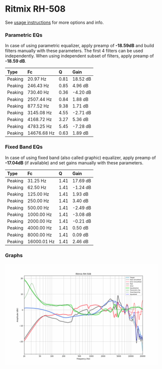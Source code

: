 # Ritmix RH-508
See [usage instructions](https://github.com/jaakkopasanen/AutoEq#usage) for more options and info.

### Parametric EQs
In case of using parametric equalizer, apply preamp of **-18.59dB** and build filters manually
with these parameters. The first 4 filters can be used independently.
When using independent subset of filters, apply preamp of **-18.59 dB**.

| Type    | Fc          |    Q | Gain     |
|:--------|:------------|:-----|:---------|
| Peaking | 20.97 Hz    | 0.81 | 18.52 dB |
| Peaking | 246.43 Hz   | 0.85 | 4.96 dB  |
| Peaking | 730.40 Hz   | 0.36 | -4.20 dB |
| Peaking | 2507.44 Hz  | 0.84 | 1.88 dB  |
| Peaking | 877.52 Hz   | 9.38 | 1.71 dB  |
| Peaking | 3145.08 Hz  | 4.55 | -2.71 dB |
| Peaking | 4168.72 Hz  | 3.27 | 5.36 dB  |
| Peaking | 4783.25 Hz  | 5.45 | -7.28 dB |
| Peaking | 14676.68 Hz | 0.63 | 1.89 dB  |

### Fixed Band EQs
In case of using fixed band (also called graphic) equalizer, apply preamp of **-17.04dB**
(if available) and set gains manually with these parameters.

| Type    | Fc          |    Q | Gain     |
|:--------|:------------|:-----|:---------|
| Peaking | 31.25 Hz    | 1.41 | 17.69 dB |
| Peaking | 62.50 Hz    | 1.41 | -1.24 dB |
| Peaking | 125.00 Hz   | 1.41 | 1.93 dB  |
| Peaking | 250.00 Hz   | 1.41 | 3.40 dB  |
| Peaking | 500.00 Hz   | 1.41 | -2.49 dB |
| Peaking | 1000.00 Hz  | 1.41 | -3.08 dB |
| Peaking | 2000.00 Hz  | 1.41 | -0.21 dB |
| Peaking | 4000.00 Hz  | 1.41 | 0.50 dB  |
| Peaking | 8000.00 Hz  | 1.41 | 0.09 dB  |
| Peaking | 16000.01 Hz | 1.41 | 2.46 dB  |

### Graphs
![](./Ritmix%20RH-508.png)
